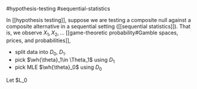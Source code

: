 #hypothesis-testing #sequential-statistics 

In [[hypothesis testing]], suppose we are testing a composite null against a composite alternative in a sequential setting ([[sequential statistics]]).  That is, we observe $X_1,X_2,\dots$  [[game-theoretic probability#Gamble spaces, prices, and probabilities]], 

- split data into $D_0$, $D_1$. 
- pick $\wh{\theta}_1\in \Theta_1$ using $D_1$ 
- pick MLE $\wh{\theta}_0$ using $D_0$ 

Let $L_0 